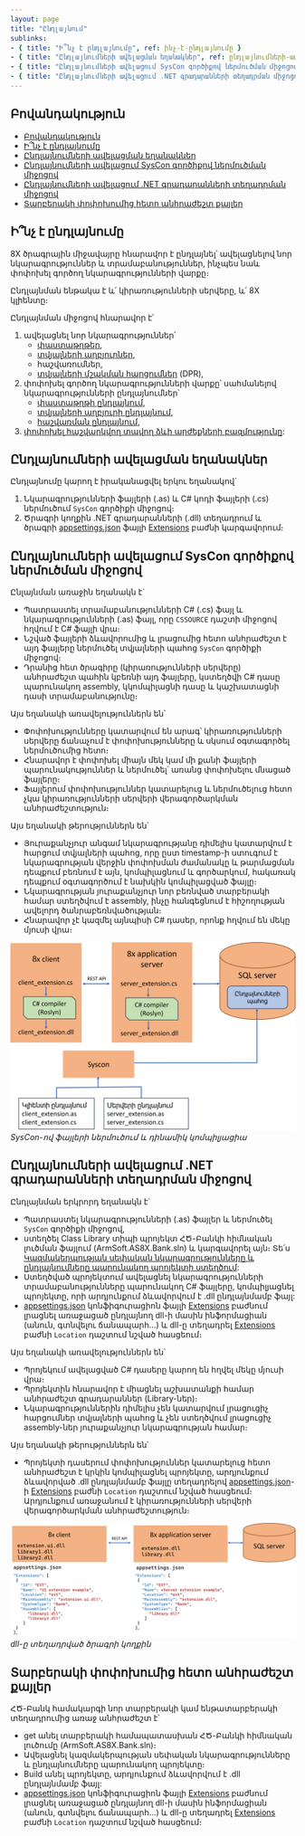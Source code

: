 ```yaml
---
layout: page
title: "Ընդլայնում" 
sublinks:
- { title: "Ի՞նչ է ընդլայնումը", ref: ինչ-է-ընդլայնումը }
- { title: "Ընդլայնումների ավելացման եղանակներ", ref: ընդլայնումների-ավելացման-եղանակներ }
- { title: "Ընդլայնումների ավելացում SysCon գործիքով ներմուծման միջոցով", ref: ընդլայնումների-ավելացում-syscon-գործիքով-ներմուծման-միջոցով }
- { title: "Ընդլայնումների ավելացում .NET գրադարանների տեղադրման միջոցով", ref: ընդլայնումների-ավելացում-net-գրադարանների-տեղադրման-միջոցով }
---
```


## Բովանդակություն

- [Բովանդակություն](#բովանդակություն)
- [Ի՞նչ է ընդլայնումը](#ինչ-է-ընդլայնումը)
- [Ընդլայնումների ավելացման եղանակներ](#ընդլայնումների-ավելացման-եղանակներ)
- [Ընդլայնումների ավելացում SysCon գործիքով ներմուծման միջոցով](#ընդլայնումների-ավելացում-syscon-գործիքով-ներմուծման-միջոցով)
- [Ընդլայնումների ավելացում .NET գրադարանների տեղադրման միջոցով](#ընդլայնումների-ավելացում-net-գրադարանների-տեղադրման-միջոցով)
- [Տարբերակի փոփոխումից հետո անհրաժեշտ քայլեր](#տարբերակի-փոփոխումից-հետո-անհրաժեշտ-քայլեր)

## Ի՞նչ է ընդլայնումը

8X ծրագրային միջավայրը հնարավոր է ընդլայնել՝ ավելացնելով նոր նկարագրություններ և տրամաբանություններ, ինչպես նաև փոփոխել գործող նկարագրությունների վարքը։

Ընդլայնման ենթակա է և՛ կիրառությունների սերվերը, և՛ 8X կլիենտը։ 

Ընդլայնման միջոցով հնարավոր է՝ 
1. ավելացնել նոր նկարագրություններ՝
   * [փաստաթղթեր](../extensions/definitions/document_new_guide.md),
   * [տվյալների աղբյուրներ](../extensions/definitions/ds_new_guide.md),
   * հաշվառումներ,
   * [տվյալների մշակման հարցումներ](../extensions/definitions/dpr_new_guide.md) (DPR), 
2. փոփոխել գործող նկարագրությունների վարքը՝ սահմանելով նկարագրությունների ընդլայնումներ՝
   * [փաստաթղթի ընդլայնում](../extensions/definitions/document_extender_guide.md),
   * [տվյալների աղբյուրի ընդլայնում](../extensions/definitions/ds_extender_guide.md),
   * [հաշվառման ընդլայնում](../extensions/definitions/acc_extender_guide.md),
3. [փոփոխել հաշվարկվող տպվող ձևի արժեքների բազմությունը](../extensions/definitions/template_substitution_guide.md):

## Ընդլայնումների ավելացման եղանակներ

Ընդլայնումը կարող է իրականացվել երկու եղանակով`
1. Նկարագրությունների ֆայլերի (.as) և C# կոդի ֆայլերի (.cs) ներմուծում `SysCon` գործիքի միջոցով։
2. Ծրագրի կողքին .NET գրադարանների (.dll) տեղադրում և ծրագրի [appsettings.json](../project/appsettings_json.md) ֆայլի [Extensions](../project/appsettings_json.md#extensions) բաժնի կարգավորում։

## Ընդլայնումների ավելացում SysCon գործիքով ներմուծման միջոցով

Ընլայնման առաջին եղանակն է`
* Պատրաստել տրամաբանությունների C# (.cs) ֆայլ  և նկարագրությունների (.as) ֆայլ, որը `CSSOURCE` դաշտի միջոցով հղվում է C# ֆայլի վրա։ 
* Նշված ֆայլերի ձևավորումից և լրացումից հետո անհրաժեշտ է այդ ֆայլերը ներմուծել տվյալների պահոց `SysCon` գործիքի միջոցով։
* Դրանից հետ ծրագիրը (կիրառությունների սերվերը) անհրաժեշտ պահին կբեռնի այդ ֆայլերը, կստեղծվի C# դասը պարունակող assembly, կկոմպիլացնի դասը և կաշխատացնի դասի տրամաբանությունը։

Այս եղանակի առավելություններն են՝
* Փոփոխությունները կատարվում են արագ՝ կիրառությունների սերվերը ճանաչում է փոփոխությունները և սկսում օգտագործել ներմուծումից հետո։
* Հնարավոր է փոփոխել միայն մեկ կամ մի քանի ֆայլերի պարունակություններ և ներմուծել՝ առանց փոփոխելու մնացած ֆայլերը։
* Ֆայլերում փոփոխություններ կատարելուց և ներմուծելուց հետո չկա կիրառությունների սերվերի վերագործարկման անհրաժեշտություն։

Այս եղանակի թերություններն են՝
* Յուրաքանչյուր անգամ նկարագրությանը դիմելիս կատարվում է հարցում տվյալների պահոց, որը ըստ timestamp-ի ստուգում է նկարագրության վերջին փոփոխման ժամանակը և թարմացման դեպքում բեռնում է այն, կոմպիլացնում և գործարկում, հակառակ դեպքում օգտագործում է նախկին կոմպիլացված ֆայլը։
* Նկարագրության յուրաքանչյուր նոր բեռնված տարբերակի համար ստեղծվում է assembly, ինչը հանգեցնում է հիշողության ավելորդ ծանրաբեռնվածության։
* Հնարավոր չէ կազմել այնպիսի C# դասեր, որոնք հղվում են մեկը մյուսի վրա։ 

![alt text](extension_script.png)  
*SysCon-ով ֆայլերի ներմուծում և դինամիկ կոմպիլյացիա*

## Ընդլայնումների ավելացում .NET գրադարանների տեղադրման միջոցով

Ընդլայնման երկրորդ եղանակն է`
* Պատրաստել նկարագրությունների (.as) ֆայլեր և ներմուծել `SysCon` գործիքի միջոցով, 
* ստեղծել Class Library տիպի պրոյեկտ ՀԾ-Բանկի հիմնական լուծման ֆայլում (ArmSoft.AS8X.Bank.sln) և կարգավորել այն։ Տե՛ս [Կազմակերպության սեփական նկարագրությունները և ընդլայնումները պարունակող պրոյեկտի ստեղծում](../project/customer_specific_extensions_project.md):
* Ստեղծված պրոյեկտում ավելացնել նկարագրությունների տրամաբանությունները պարունակող C# ֆայլերը, կոմպիլյացնել պրոյեկտը, որի արդյունքում ձևավորվում է .dll ընդլայնմամբ ֆայլ:
* [appsettings.json](../project/appsettings_json.md) կոնֆիգուրացիոն ֆայլի [Extensions](../project/appsettings_json.md#extensions) բաժնում լրացնել առաջացած ընդլայնող dll-ի մասին ինֆորմացիան (անուն, գտնվելու ճանապարհ...) և dll-ը տեղադրել [Extensions](../project/appsettings_json.md#extensions) բաժնի `Location` դաշտում նշված հասցեում։

Այս եղանակի առավելություններն են՝
* Պրոյեկում ավելացված C# դասերը կարող են հղվել մեկը մյուսի վրա։
* Պրոյեկտին հնարավոր է միացնել աշխատանքի համար անհրաժեշտ գրադարաններ (Library-ներ)։
* Նկարագրություններին դիմելիս չեն կատարվում լրացուցիչ հարցումներ տվյալների պահոց և չեն ստեղծվում լրացուցիչ assembly-ներ յուրաքանչյուր նկարագրության համար։

Այս եղանակի թերություններն են՝
* Պրոյեկտի դասերում փոփոխություններ կատարելուց հետո անհրաժեշտ է կրկին կոմպիլացնել պրոյեկտը, արդյունքում ձևավորված .dll ընդլայնմամբ ֆայլը տեղադրելով [appsettings.json](../project/appsettings_json.md)-ի [Extensions](../project/appsettings_json.md#extensions) բաժնի `Location` դաշտում նշված հասցեում։ Արդյունքում առաջանում է կիրառությունների սերվերի վերագործարկման անհրաժեշտություն։

![alt text](extension_assembly.png)
*dll-ը տեղադրված ծրագրի կողքին*

## Տարբերակի փոփոխումից հետո անհրաժեշտ քայլեր

ՀԾ-Բանկ համակարգի նոր տարբերակի կամ ենթատարբերակի տեղադրումից առաջ անհրաժեշտ է՝
* get անել տարբերակի համապատասխան ՀԾ-Բանկի հիմնական լուծումը (ArmSoft.AS8X.Bank.sln)։
* Ավելացնել կազմակերպության սեփական նկարագրությունները և ընդլայնումները պարունակող պրոյեկտը։
* Build անել պրոյեկտը, արդյունքում ձևավորվում է .dll ընդլայնմամբ ֆայլ: 
* [appsettings.json](../project/appsettings_json.md) կոնֆիգուրացիոն ֆայլի [Extensions](../project/appsettings_json.md#extensions) բաժնում լրացնել առաջացած ընդլայնող dll-ի մասին ինֆորմացիան (անուն, գտնվելու ճանապարհ...) և dll-ը տեղադրել [Extensions](../project/appsettings_json.md#extensions) բաժնի `Location` դաշտում նշված հասցեում։
